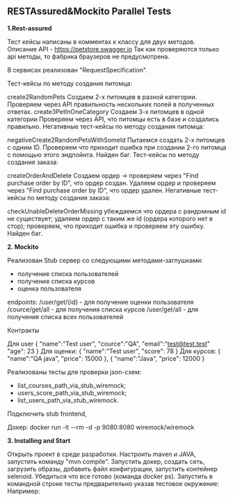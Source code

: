 RESTAssured&Mockito Parallel Tests
-

__1.Rest-assured__

Тест кейсы написаны в комментах к классу для двух методов. Описание API - https://petstore.swagger.io Так как проверяются только api методы, то фабрика браузеров не предусмотрена.

В сервисах реализован "RequestSpecification".

Тест-кейсы по методу создания питомца:

create2RandomPets
Создаем 2-х питомцев в разной категории.
Проверяем через API правильность нескольких полей в полученных ответах.
create3PetInOneCategory
Создаем 3-х питомцев в одной категории
Проверяем через API, что питомцы есть в базе и создались правильно.
Негативные тест-кейсы по методу создания питомца:

negativeCreate2RandomPetsWithSomeId
Пытаемся создать 2-х питомцев c одним ID.
Проверяем что приходит ошибка при создании 2-го питомца c помощью этого эндпойнта. Найден баг.
Тест-кейсы по методу создания заказа:

createOrderAndDelete
Создаем ордер -> проверяем через "Find purchase order by ID", что ордер создан.
Удаляем ордер и проверяем через "Find purchase order by ID", что ордер удален.
Негативные тест-кейсы по методу создания заказа:

checkUnableDeleteOrderMissing
убеждаемся что ордера с рандомным id не существует;
удаляем ордер с таким же id (ордера которого нет в стор);
проверяем, что приходит ошибка и проверяем эту ошибку. Найден баг.


__2. Mockito__

Реализован Stub сервер со следующими методами-заглушками:
- получение списка пользователей
- получение списка курсов
- оценка пользователя

endpoints:
/user/get/{id} - для получение оценки пользователя
/cource/get/all - для получения списка курсов
/user/get/all - для получения списка всех пользователей

Контракты

Для user { "name":"Test user", "cource":"QA", "email":"test@test.test" "age": 23 }
Для оценки: { "name":"Test user", "score": 78 }
Для курсов: { "name":"QA java", "price": 15000 }, { "name":"Java", "price": 12000 }

Реализованы тесты для проверки json-cхем:
* list_courses_path_via_stub_wiremock;
* users_score_path_via_stub_wiremock;
* list_users_path_via_stub_wiremock.

Подключить stub frontend,

Докер: docker run -it --rm -d -p 9080:8080 wiremock/wiremock

__3. Installing and Start__

Открыть проект в среде разработки.
Настроить maven и JAVA, запустить команду "mvn compile".
Запустить докер, создать сеть, загрузить образы, добавить файл конфигурации, запустить контейнер selenoid.
Убедиться что все готово (команда docker ps).
Запустить в командной строке тесты предварительно указав тестовое окружение:
Например: 
